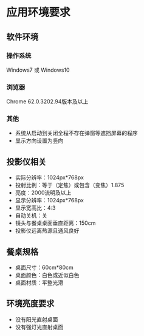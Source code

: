 # 应用环境要求

## 软件环境

### 操作系统
Windows7 或 Windows10

### 浏览器
Chrome 62.0.3202.94版本及以上

### 其他
* 系统从启动到关闭全程不存在弹窗等遮挡屏幕的程序
* 显示方向设置为竖向


## 投影仪相关
* 实际分辨率：1024px*768px
* 投射比例：等于（定焦）或包含（变焦）1.875
* 亮度：2000流明及以上
* 显示分辨率：1024px*768px
* 显示宽高比：4:3
* 自动关机：关
* 镜头与餐桌桌面垂直距离：150cm
* 投影仪远离热源且通风良好


## 餐桌规格
* 桌面尺寸：60cm*80cm
* 桌面颜色：白色或近似白色
* 桌面材质：平整光滑


## 环境亮度要求
* 没有阳光直射桌面
* 没有强灯光直射桌面
